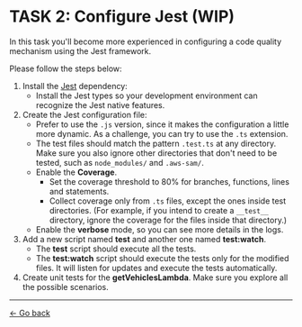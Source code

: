 # TASK 2: Configure Jest (WIP)

In this task you'll become more experienced in configuring a code quality mechanism using the Jest framework.

Please follow the steps below:

1. Install the [Jest](https://jestjs.io/) dependency:
    - Install the Jest types so your development environment can recognize the Jest native features.
2. Create the Jest configuration file:
    - Prefer to use the `.js` version, since it makes the configuration a little more dynamic. As a challenge, you can try to use the `.ts` extension.
    - The test files should match the pattern `.test.ts` at any directory. Make sure you also ignore other directories that don't need to be tested, such as `node_modules/` and `.aws-sam/`.
    - Enable the **Coverage**.
        * Set the coverage threshold to 80% for branches, functions, lines and statements.
        * Collect coverage only from `.ts` files, except the ones inside test directories. (For example, if you intend to create a `__test__` directory, ignore the coverage for the files inside that directory.)
    - Enable the **verbose** mode, so you can see more details in the logs.
3. Add a new script named **test** and another one named **test:watch**.
    - The **test** script should execute all the tests.
    - The **test:watch** script should execute the tests only for the modified files. It will listen for updates and execute the tests automatically.
4. Create unit tests for the **getVehiclesLambda**. Make sure you explore all the possible scenarios.


---

[<- Go back](../../README.md)
